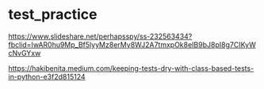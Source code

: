 # test_practice

https://www.slideshare.net/perhapsspy/ss-232563434?fbclid=IwAR0hu9Mp_Bf5lyyMz8erMy8WJ2A7tmxpOk8eIB9bJ8pI8g7CIKyWcNvGYxw

https://hakibenita.medium.com/keeping-tests-dry-with-class-based-tests-in-python-e3f2d815124
